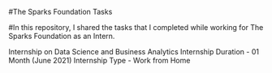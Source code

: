 #The Sparks Foundation Tasks

#In this repository, I shared the tasks that I completed while working for The Sparks Foundation as an Intern. 

Internship on Data Science and Business Analytics
Internship Duration - 01 Month (June 2021)
Internship Type - Work from Home
